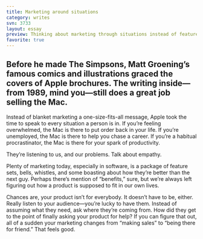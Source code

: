 ```yaml
---
title: Marketing around situations
category: writes
svn: 3733
layout: essay
preview: Thinking about marketing through situations instead of feature sets.
favorite: true
---
```

## Before he made The Simpsons, Matt Groening’s famous comics and illustrations graced the covers of Apple brochures. The writing inside—from 1989, mind you—still does a great job selling the Mac.

Instead of blanket marketing a one-size-fits-all message, Apple took the time to speak to every situation a person is in. If you’re feeling overwhelmed, the Mac is there to put order back in your life. If you’re unemployed, the Mac is there to help you chase a career. If you’re a habitual procrastinator, the Mac is there for your spark of productivity.

They’re listening to us, and our problems. Talk about empathy.

Plenty of marketing today, especially in software, is a package of feature sets, bells, whistles, and some boasting about how they’re better than the next guy. Perhaps there’s mention of “benefits,” sure, but we’re always left figuring out how a product is supposed to fit in our own lives.

Chances are, your product isn’t for everybody. It doesn’t have to be, either. Really listen to your audience—you’re lucky to have them. Instead of assuming what they need, ask where they’re coming from. How did they get to the point of finally asking your product for help? If you can figure that out, all of a sudden your marketing changes from “making sales” to “being there for friend.” That feels good.